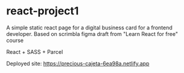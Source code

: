 # react-project1

A simple static react page for a digital business card for a frontend developer.
Based on scrimbla figma draft from "Learn React for free" course

React + SASS + Parcel

Deployed site:
https://precious-cajeta-6ea98a.netlify.app
